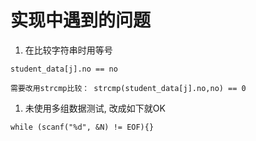 # 实现中遇到的问题

1. 在比较字符串时用等号
```
student_data[j].no == no

需要改用strcmp比较： strcmp(student_data[j].no,no) == 0
```
1. 未使用多组数据测试, 改成如下就OK
```
while (scanf("%d", &N) != EOF){}
```